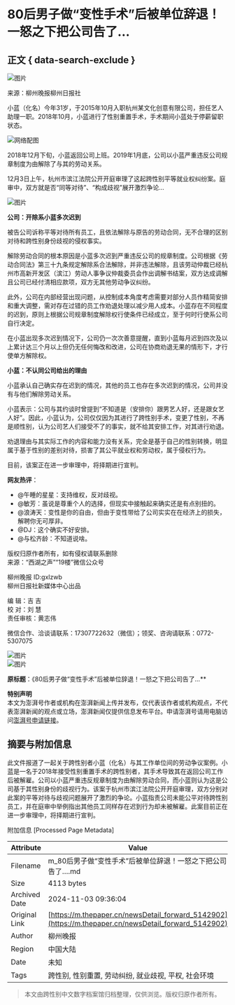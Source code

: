 # 80后男子做“变性手术”后被单位辞退！一怒之下把公司告了…

## 正文 { data-search-exclude }


![图片](https://image.thepaper.cn/publish/interaction/image/3/77/515.jpg)

来源：柳州晚报柳州日报社

小蓝（化名）今年31岁，于2015年10月入职杭州某文化创意有限公司，担任艺人助理一职。2018年10月，小蓝进行了性别重置手术，手术期间小蓝处于停薪留职状态。

![网络配图](http://image.thepaper.cn/www/image/40/192/826.jpg)

2018年12月下旬，小蓝返回公司上班。2019年1月底，公司以小蓝严重违反公司规章制度为由解除了与其的劳动关系。

12月3日上午，杭州市滨江法院公开开庭审理了这起跨性别平等就业权纠纷案。庭审中，双方就是否“同等对待”、“构成歧视”展开激烈争论...

![图片](http://image.thepaper.cn/www/image/40/192/845.jpg)

**公司：开除系小蓝多次迟到**  

被告公司诉称平等对待所有员工，且依法解除与原告的劳动合同，无不合理的区别对待和跨性别身份歧视的侵权事实。

解除劳动合同的根本原因是小蓝多次迟到严重违反公司的规章制度。公司根据《劳动合同法》第三十九条规定解除系合法解除，并非违法解除，且该劳动仲裁已经杭州市高新开发区（滨江）劳动人事争议仲裁委员会作出调解书结案，双方达成调解且公司已经付清相应款项，双方无其他劳动争议纠纷。

此外，公司在内部经营出现问题，从控制成本角度考虑需要对部分人员作精简安排和重大调整，需对存在过错的员工作劝退处理以减少用人成本。小蓝存在不同程度的迟到，原则上根据公司规章制度解除权行使条件已经成立，至于何时行使系公司自行决定。

在小蓝出现多次迟到情况下，公司仍一次次善意提醒，直到小蓝每月迟到四次及以上累计达三个月以上但仍无任何悔改和改进，公司在协商劝退无果的情形下，才行使单方解除权。

**小蓝：不认同公司给出的理由**  

小蓝承认自己确实存在迟到的情况，其他的员工也存在多次迟到的情况，公司并没有与他们解除劳动关系。

小蓝表示：公司与其约谈时曾提到“不知道是（安排你）跟男艺人好，还是跟女艺人好”。因此，小蓝认为，公司仅仅因为其进行了跨性别手术，变更了性别，不再是顺性别，认为公司艺人们接受不了的事实，就不给其安排工作，对其进行劝退。

劝退理由与其实际工作的内容和能力没有关系，完全是基于自己的性别转换，明显属于基于性别的差别对待，损害了其公平就业权和劳动权，属于侵权行为。

目前，该案正在进一步审理中，将择期进行宣判。

**网友热评**：

- @午睡的星星：支持维权，反对歧视。
- @敏芳：虽说是尊重个人的选择，但现实中接触起来确实还是有点别扭的。
- @浪涛天：变性是你的自由，但由于变性带给了公司实实在在经济上的损失，解聘你无可厚非。
- @DJ：这个确实不好安排。
- @与松齐龄：不知道说啥。

版权归原作者所有，如有侵权请联系删除  
来源：“西湖之声”“19楼”微信公众号  

柳州晚报 ID:gxlzwb  
柳州日报社新媒体中心出品  

编 辑：吉 吉  
校 对：刘 慧  
责任审核：黄志伟  

微信合作、洽谈请联系：17307722632（微信）；领奖、咨询请联系：0772-5307075  

![图片](http://image.thepaper.cn/www/image/40/192/888.gif)  
![图片](http://image.thepaper.cn/www/image/40/192/912.gif)  

**原标题**：《80后男子做“变性手术”后被单位辞退！一怒之下把公司告了…**  

**特别声明**  
本文为澎湃号作者或机构在澎湃新闻上传并发布，仅代表该作者或机构观点，不代表澎湃新闻的观点或立场，澎湃新闻仅提供信息发布平台。申请澎湃号请用电脑访问[澎湃号申请链接](https://renzheng.thepaper.cn)。

## 摘要与附加信息

<!-- tcd_abstract -->
此文件报道了一起关于跨性别者小蓝（化名）与其工作单位间的劳动争议案例。小蓝是一名于2018年接受性别重置手术的跨性别者，其手术导致其在返回公司工作后被解雇。公司以小蓝严重违反规章制度为由解除劳动合同，而小蓝则认为这是公司基于其性别身份的歧视行为。该案于杭州市滨江法院公开开庭审理，双方分别对此案的平等对待与歧视问题展开了激烈的争论。小蓝指责公司未能公平对待跨性别员工，并在庭审中举例指出其他员工同样存在迟到行为却未被解雇。此案目前正在进一步审理中，将择期进行宣判。
<!-- tcd_abstract_end -->

附加信息 [Processed Page Metadata]

| Attribute       | Value                                  |
|-----------------|----------------------------------------|
| Filename        | m_80后男子做“变性手术”后被单位辞退！一怒之下把公司告了….md                             |
| Size            | 4113 bytes                           |
| Archived Date   | 2024-11-03 09:36:04                             |
| Original Link   | [https://m.thepaper.cn/newsDetail_forward_5142902](https://m.thepaper.cn/newsDetail_forward_5142902)                       |
| Author          | 柳州晚报                               |
| Region          | 中国大陆                               |
| Date            | 未知                                 |
| Tags            | 跨性别, 性别重置, 劳动纠纷, 就业歧视, 平权, 社会环境                                 |
>
> 本文由跨性别中文数字档案馆归档整理，仅供浏览。版权归原作者所有。
>